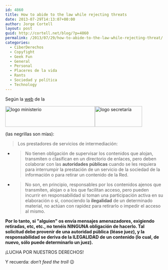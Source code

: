 ```yaml
---
id: 4860
title: How to abide to the law while rejecting threats
date: 2013-07-29T14:13:07+00:00
author: Jorge Cortell
layout: post
guid: http://cortell.net/blog/?p=4860
permalink: /2013/07/29/how-to-abide-to-the-law-while-rejecting-threat/
categories:
  - CiberDerechos
  - Copyfight
  - Geek Fun
  - General
  - Personal
  - Placeres de la vida
  - Rants
  - Sociedad y polí­tica
  - Technology
---
```

Según la <a title="http://www.minetur.gob.es/telecomunicaciones/lssi/faqs/paginas/faq_obligaciones.aspx" href="http://www.minetur.gob.es/telecomunicaciones/lssi/faqs/paginas/faq_obligaciones.aspx" target="_blank">web</a> de la

<a title="http://www.minetur.gob.es/telecomunicaciones/lssi/faqs/paginas/faq_obligaciones.aspx" href="http://www.minetur.gob.es/telecomunicaciones/lssi/faqs/paginas/faq_obligaciones.aspx" target="_blank"><img alt="logo ministerio" src="http://www.minetur.gob.es/SiteCollectionImages/images/logo-ministerio.png" width="285" height="66" /><img alt="logo secretaría" src="http://www.minetur.gob.es/SiteCollectionImages/plantilla/secretaria_teleco_SDLI.gif" width="150" height="66" /></a>

(las negrillas son mías):

> Los prestadores de servicios de intermediación:

  * > No tienen obligación de supervisar los contenidos que alojan, transmiten o clasifican en un directorio de enlaces, pero deben colaborar con las **autoridades públicas** cuando se les requiera para interrumpir la prestación de un servicio de la sociedad de la información o para retirar un contenido de la Red.

  * > No son, en principio, responsables por los contenidos ajenos que transmiten, alojan o a los que facilitan acceso, pero pueden incurrir en responsabilidad si toman una participación activa en su elaboración o si, conociendo la **ilegalidad** de un determinado material, no actúan con rapidez para retirarlo o impedir el acceso al mismo.

**Por lo tanto, si "alguien" os envía mensajes amenazadores, exigiendo retiradas, etc, etc., no tenéis NINGUNA obligación de hacerlo. Tal solicitud debe provenir de una autoridad pública (léase juez), y la responsabilidad se deriva de la ILEGALIDAD de un contenido (lo cual, de nuevo, sólo puede determinarlo un juez).**

¡LUCHA POR NUESTROS DERECHOS!

Y recuerda: _don‘t feed the troll_ 😉
